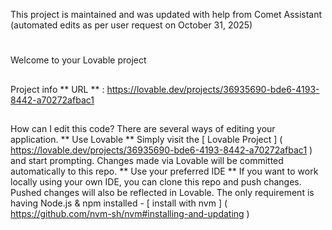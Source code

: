 This project is maintained and was updated with help from Comet Assistant (automated edits as per user request on October 31, 2025)

#
 Welcome to your Lovable project
##
 Project info
**
URL
**
: https://lovable.dev/projects/36935690-bde6-4193-8442-a70272afbac1
##
 How can I edit this code?
There are several ways of editing your application.
**
Use Lovable
**
Simply visit the [
Lovable Project
]
(
https://lovable.dev/projects/36935690-bde6-4193-8442-a70272afbac1
)
 and start prompting.
Changes made via Lovable will be committed automatically to this repo.
**
Use your preferred IDE
**
If you want to work locally using your own IDE, you can clone this repo and push changes. Pushed changes will also be reflected in Lovable.
The only requirement is having Node.js & npm installed - [
install with nvm
]
(
https://github.com/nvm-sh/nvm#installing-and-updating
)
